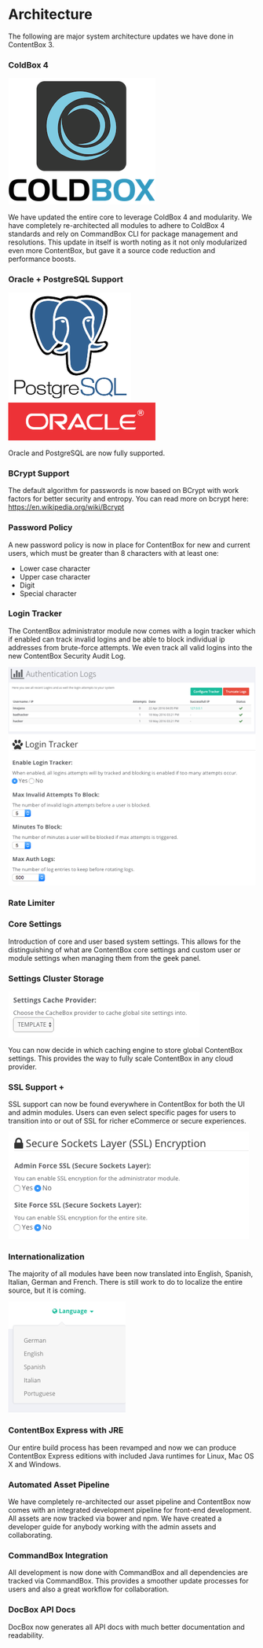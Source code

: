 # Architecture

The following are major system architecture updates we have done in ContentBox 3.

### ColdBox 4 

![](/images/ColdBoxLogo2015_300.png)

We have updated the entire core to leverage ColdBox 4 and modularity.  We have completely re-architected all modules to adhere to ColdBox 4 standards and rely on CommandBox CLI for package management and resolutions.  This update in itself is worth noting as it not only modularized even more ContentBox, but gave it a source code reduction and performance boosts.


### <i class="fa fa-database"></i> Oracle + PostgreSQL Support

<img src="/images/postgresql.png" width="250">
<img src="/images/oracle.gif" width="300">

Oracle and PostgreSQL are now fully supported.


### <i class="fa fa-user-secret"></i> BCrypt Support
The default algorithm for passwords is now based on BCrypt with work factors for better security and entropy. You can read more on bcrypt here: https://en.wikipedia.org/wiki/Bcrypt


### <i class="fa fa-lock"></i> Password Policy
A new password policy is now in place for ContentBox for new and current users, which must be greater than 8 characters with at least one:

* Lower case character
* Upper case character
* Digit
* Special character


### <i class="fa fa-paw"></i> Login Tracker

The ContentBox administrator module now comes with a login tracker which if enabled can track invalid logins and be able to block individual ip addresses from brute-force attempts.  We even track all valid logins into the new ContentBox Security Audit Log.

![](/images/authlogs.png)
![](/images/logintracker.png)




### <i class="fa fa-filter"></i> Rate Limiter


### <i class="fa fa-gear"></i> Core Settings
Introduction of core and user based system settings. This allows for the distinguishing of what are ContentBox core settings and custom user or module settings when managing them from the geek panel.


### <i class="fa fa-globe"></i> Settings Cluster Storage

![](/images/cluster_settings.png)


You can now decide in which caching engine to store global ContentBox settings. This provides the way to fully scale ContentBox in any cloud provider.


### <i class="fa fa-shield"></i> SSL Support + 
SSL support can now be found everywhere in ContentBox for both the UI and admin modules.  Users can even select specific pages for users to transition into or out of SSL for richer eCommerce or secure experiences.


![](/images/ssl_settings.png)

### <i class="fa fa-language"></i> Internationalization
The majority of all modules have been now translated into English, Spanish, Italian, German and French.  There is still work to do to localize the entire source, but it is coming.

![](/images/i18n.png)

### <i class="fa fa-coffee"></i> ContentBox Express with JRE
Our entire build process has been revamped and now we can produce ContentBox Express editions with included Java runtimes for Linux, Mac OS X and Windows.


### <i class="fa fa-exchange"></i> Automated Asset Pipeline
We have completely re-architected our asset pipeline and ContentBox now comes with an integrated development pipeline for front-end development.  All assets are now tracked via bower and npm.  We have created a developer guide for anybody working with the admin assets and collaborating.


### <i class="fa fa-terminal"></i> CommandBox Integration
All development is now done with CommandBox and all dependencies are tracked via CommandBox.  This provides a smoother update processes for users and also a great workflow for collaboration.

### <i class="fa fa-book"></i> DocBox API Docs
DocBox now generates all API docs with much better documentation and readability.

